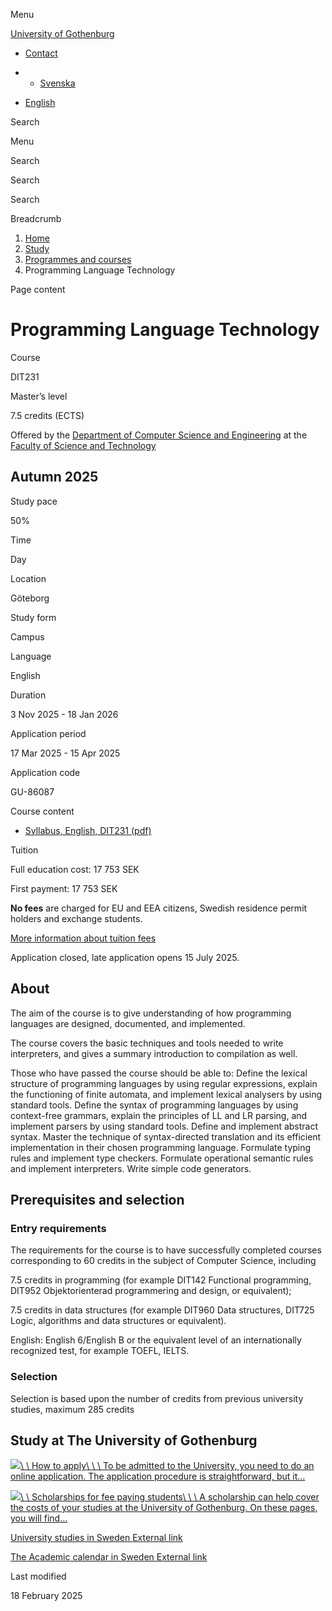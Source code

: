 Menu

[University of Gothenburg](https://www.gu.se/en)

- [Contact](https://www.gu.se/en/contact)

- - [Svenska](https://www.gu.se/studera/hitta-utbildning/programspraksteknik-dit231)
- [English](https://www.gu.se/en/study-gothenburg/programming-language-technology-dit231)

Search


Menu


Search


Search

Search

Breadcrumb

1. [Home](https://www.gu.se/en)
2. [Study](https://www.gu.se/en/study-in-gothenburg)
3. [Programmes and courses](https://www.gu.se/en/study-in-gothenburg/study-options)
4. Programming Language Technology


Page content

# Programming Language Technology

Course


DIT231


Master’s level



7.5 credits (ECTS)




Offered by the
[Department of Computer Science and Engineering](https://www.gu.se/en/computer-science-engineering)
at the
[Faculty of Science and Technology](https://www.gu.se/en/science-and-technology)

## Autumn 2025

Study pace


50%

Time


Day

Location


Göteborg

Study form


Campus

Language


English

Duration


3 Nov 2025
\- 18 Jan 2026

Application period


17 Mar 2025
\- 15 Apr 2025

Application code


GU-86087

Course content


- [Syllabus, English, DIT231 (pdf)](https://kursplaner.gu.se/pdf/kurs/en/DIT231)


Tuition


Full education cost: 17 753 SEK

First payment: 17 753 SEK

**No fees** are charged for EU and EEA citizens, Swedish residence permit holders and exchange students.

[More information about tuition fees](https://www.gu.se/en/study-in-gothenburg/apply/tuition-fees)

Application closed, late application opens 15 July 2025.


## About

The aim of the course is to give understanding of how programming languages are designed, documented, and implemented.

The course covers the basic techniques and tools needed to write interpreters, and gives a summary introduction to compilation as well.

Those who have passed the course should be able to: Define the lexical structure of programming languages by using regular expressions, explain the functioning of finite automata, and implement lexical analysers by using standard tools. Define the syntax of programming languages by using context-free grammars, explain the principles of LL and LR parsing, and implement parsers by using standard tools. Define and implement abstract syntax. Master the technique of syntax-directed translation and its efficient implementation in their chosen programming language. Formulate typing rules and implement type checkers. Formulate operational semantic rules and implement interpreters. Write simple code generators.

## Prerequisites and selection

### Entry requirements

The requirements for the course is to have successfully completed courses corresponding to 60 credits in the subject of Computer Science, including

7.5 credits in programming (for example DIT142 Functional programming, DIT952 Objektorienterad programmering and design, or equivalent);

7.5 credits in data structures (for example DIT960 Data structures, DIT725 Logic, algorithms and data structures or equivalent).

English: English 6/English B or the equivalent level of an internationally recognized test, for example TOEFL, IELTS.

### Selection

Selection is based upon the number of credits from previous university studies, maximum 285 credits

## Study at The University of Gothenburg

[![](https://www.gu.se/sites/default/files/dynamic-image/dynamic_image_2188_218/public/2020-03/cytonn-photography-ZJEKICY5EXY-unsplash.jpg?media_id=2553&width=1904&height=208)\\
\\
How to apply\\
\\
\\
To be admitted to the University, you need to do an online application. The application procedure is straightforward, but it…](https://www.gu.se/en/study-in-gothenburg/apply)

[![](https://www.gu.se/sites/default/files/dynamic-image/dynamic_image_2188_218/public/2024-01/GU-7.jpg?media_id=95188&width=1904&height=208)\\
\\
Scholarships for fee paying students\\
\\
\\
A scholarship can help cover the costs of your studies at the University of Gothenburg. On these pages, you will find…](https://www.gu.se/en/study-in-gothenburg/apply/scholarships-for-fee-paying-students)

[University studies in Sweden External link](https://www.gu.se/en/study-in-gothenburg/before-you-arrive/university-studies-in-sweden "External link")

[The Academic calendar in Sweden External link](https://www.gu.se/en/study-in-gothenburg/when-you-are-here/academic-calendar "External link")

Last modified


18 February 2025